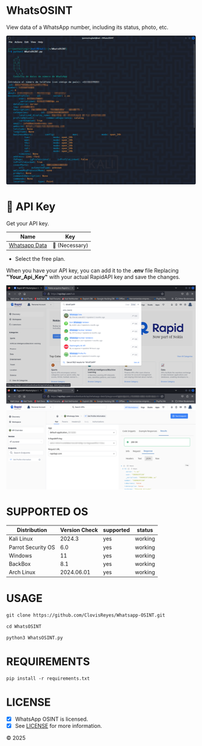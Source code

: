 # WhatsOSINT
View data of a WhatsApp number, including its status, photo, etc.

<img src="https://github.com/ClovisReyes/Whatsapp-OSINT/blob/main/img/Demo.png" title="WhatsOSINT">

# 🔑 API Key
Get your API key.

Name | Key |
| ------------------- |-------------- |
| [Whatsapp Data](https://rapidapi.com/airaudoeduardo/api/whatsapp-data1) |  🔑 (Necessary) |

- Select the free plan.

When you have your API key, you can add it to the **.env** file Replacing **"Your_Api_Key"** with your actual RapidAPI key and save the changes.

<img src="https://github.com/ClovisReyes/Whatsapp-OSINT/blob/main/img/WhatsappData.png" title="WhatsOSINT">
<img src="https://github.com/ClovisReyes/Whatsapp-OSINT/blob/main/img/WhatsappData_%20API.png" title="WhatsOSINT">

# SUPPORTED OS
|Distribution | Version Check | supported | status |
----------|-------|------|-------|
|Kali Linux| 2024.3| yes| working   |
|Parrot Security OS| 6.0| yes | working   |
|Windows| 11 | yes | working   |
|BackBox| 8.1 | yes | working   |
|Arch Linux| 2024.06.01 | yes | working   |

# USAGE
```
git clone https://github.com/ClovisReyes/Whatsapp-OSINT.git
```
```
cd WhatsOSINT
```
```
python3 WhatsOSINT.py
```
# REQUIREMENTS
```
pip install -r requirements.txt
```

# LICENSE
- [x] WhatsApp OSINT is licensed. 
- [x] See [LICENSE](https://github.com/ClovisReyes/Whatsapp-OSINT?tab=MIT-1-ov-file) for more information.

© 2025

